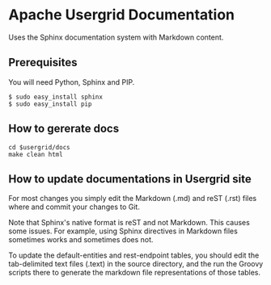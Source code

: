 # Apache Usergrid Documentation

Uses the Sphinx documentation system with Markdown content.

## Prerequisites

You will need Python, Sphinx and PIP.

	$ sudo easy_install sphinx
	$ sudo easy_install pip

## How to gererate docs

	cd $usergrid/docs
	make clean html

## How to update documentations in Usergrid site

For most changes you simply edit the Markdown (.md) and reST (.rst) files where and commit your changes to Git.

Note that Sphinx's native format is reST and not Markdown. This causes some issues. For example, using Sphinx directives in Markdown files sometimes works and sometimes does not. 

To update the default-entities and rest-endpoint tables, you should edit the tab-delimited text files (.text) in the source directory, and the run the Groovy scripts there to generate the markdown file representations of those tables.